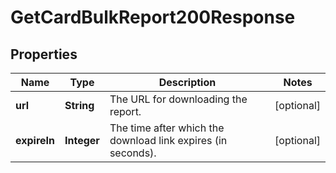 

# GetCardBulkReport200Response


## Properties

| Name | Type | Description | Notes |
|------------ | ------------- | ------------- | -------------|
|**url** | **String** | The URL for downloading the report. |  [optional] |
|**expireIn** | **Integer** | The time after which the download link expires (in seconds). |  [optional] |



